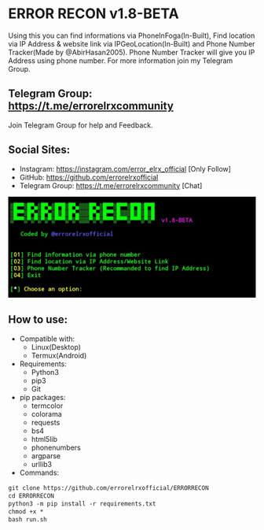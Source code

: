 # ERROR RECON v1.8-BETA
Using this you can find informations via PhoneInFoga(In-Built), Find location via IP Address & website link via IPGeoLocation(In-Built) and Phone Number Tracker(Made by @AbirHasan2005). Phone Number Tracker will give you IP Address using phone number. For more information join my Telegram Group.

## Telegram Group: https://t.me/errorelrxcommunity
Join Telegram Group for help and Feedback.

## Social Sites:
- Instagram: https://instagram.com/error_elrx_official [Only Follow]
- GitHub: https://github.com/errorelrxofficial
- Telegram Group: https://t.me/errorelrxcommunity [Chat]

![Screenshot](https://github.com/errorelrxofficial/ERRORRECON/blob/master/capture.jpg)

## How to use:
- Compatible with:
	- Linux(Desktop)
	- Termux(Android)
- Requirements:
	- Python3
	- pip3
	- Git
- pip packages:
	- termcolor
	- colorama
	- requests
	- bs4
	- html5lib
	- phonenumbers
	- argparse
	- urllib3
- Commands:
```
git clone https://github.com/errorelrxofficial/ERRORRECON
cd ERRORRECON
python3 -m pip install -r requirements.txt
chmod +x *
bash run.sh
```

